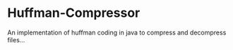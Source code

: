 # Huffman-Compressor
An implementation of huffman coding in java to compress and decompress files...
